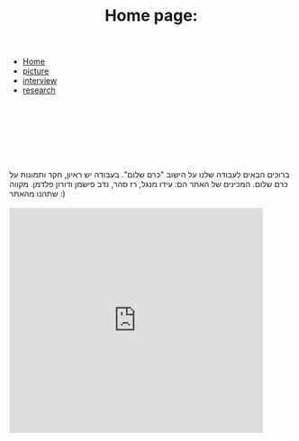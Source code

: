 <!DOCTYPE html>
<html lang="en">
    <head>
        <meta charset="UTF-8">
        <meta name="viewport" content="width=device-width, initial-scale=1.0">
        <title>Kerem Shalom</title>
        <link rel="icon"  type="image/png" href="https://scontent.fhfa2-2.fna.fbcdn.net/v/t39.30808-1/348227509_1403569640402455_1228294389436003992_n.jpg?stp=cp0_dst-jpg_e15_p240x240_q65&_nc_cat=109&ccb=1-7&_nc_sid=4da83f&_nc_ohc=NJsQ8MJm0l8AX80Z_Uq&_nc_ht=scontent.fhfa2-2.fna&oh=00_AfAp9-bGt_Hc5wchN3vRrpEfCA1V___F3mOInNo0g6Gl8A&oe=656E914E">
        <link rel="stylesheet" href="styles3.css">
        <link rel="preconnect" href="https://fonts.googleapis.com">
        <link rel="preconnect" href="https://fonts.gstatic.com" crossorigin>
        <link href="https://fonts.googleapis.com/css2?family=IBM+Plex+Sans+Hebrew:wght@200;400&display=swap" rel="stylesheet">
    </head>
    <body>
        <div class="header_nav">
            <header><h1 class="h1_1"> Home page: </h1></header>
            <nav class="navbar">
                <ul>
                    <li><a href="index3_homePage.html" class="active">Home</a></li>
                    <li><a href="index3_imgPage.html">picture</a></li>
                    <li><a href="index3_page2.html">interview</a></li>
                    <li><a href="index3_page1.html">research</a></li>
                </ul>
            </nav>
        </div> <br> <br> <br> <br> <br> <br> <br>
        <div class="div_2">ברוכים הבאים לעבודה שלנו על הישוב "כרם שלום". בעבודה יש ראיון, חקר ותמונות על כרם שלום. המכינים של האתר הם: עידו מנגל, רז סהר, נדב פישמן ודורון פלדמן. מקווה שתהנו מהאתר :)</div> <br>
        <iframe src="https://www.google.com/maps/embed?pb=!1m18!1m12!1m3!1d8114.509280963164!2d34.28936465455276!3d31.228184472187706!2m3!1f0!2f0!3f0!3m2!1i1024!2i768!4f13.1!3m3!1m2!1s0x14fd9329b20db161%3A0xe66c0e003ce9a344!2z15vXqNedINep15zXlded!5e0!3m2!1siw!2sil!4v1702223512361!5m2!1siw!2sil" width="450" height="400" style="border:0;" allowfullscreen="" loading="lazy" referrerpolicy="no-referrer-when-downgrade"></iframe>        </main>
    </body>
</html>
